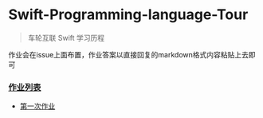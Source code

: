 # Swift-Programming-language-Tour

> 车轮互联 Swift 学习历程

作业会在issue上面布置，作业答案以直接回复的markdown格式内容粘贴上去即可


### [作业列表](https://github.com/CheLun-iOS/Swift-Programming-language-Tour/issues)

- [第一次作业](https://github.com/CheLun-iOS/Swift-Programming-language-Tour/issues/1)
